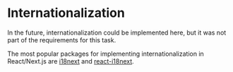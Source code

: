 # Internationalization

In the future, internationalization could be implemented here, but it was not part of the requirements for this task.

The most popular packages for implementing internationalization in React/Next.js are [i18next](https://www.npmjs.com/package/i18next) and [react-i18next](https://www.npmjs.com/package/react-i18next).
